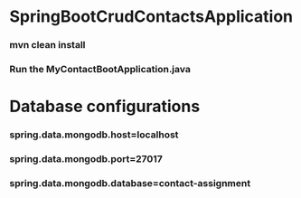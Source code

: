 # SpringBootCrudContactsApplication

### mvn clean install
### Run the MyContactBootApplication.java

# Database configurations

### spring.data.mongodb.host=localhost
### spring.data.mongodb.port=27017
### spring.data.mongodb.database=contact-assignment
